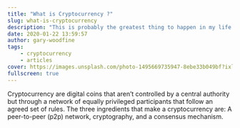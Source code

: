 ```yaml
---
title: "What is Cryptocurrency ?"
slug: what-is-cryptocurrency
description: "This is probably the greatest thing to happen in my life - to be able to share this with you."
date: 2020-01-22 13:59:57
author: gary-woodfine
tags:
    - cryptocurrency
    - articles
cover: https://images.unsplash.com/photo-1495669735947-8ebe33b049bf?ixlib=rb-1.2.1&ixid=eyJhcHBfaWQiOjEyMDd9&auto=format&fit=crop&w=1920&h=1080&q=80
fullscreen: true
---
```


Cryptocurrency are digital coins that aren’t controlled by a central authority but through a network of equally privileged participants that follow an agreed set of rules. The three ingredients that make a cryptocurrency are: A peer-to-peer (p2p) network, cryptography, and a consensus mechanism.


